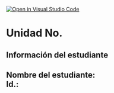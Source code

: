 [![Open in Visual Studio Code](https://classroom.github.com/assets/open-in-vscode-2e0aaae1b6195c2367325f4f02e2d04e9abb55f0b24a779b69b11b9e10269abc.svg)](https://classroom.github.com/online_ide?assignment_repo_id=18559859&assignment_repo_type=AssignmentRepo)
# Unidad No. 
## Información del estudiante  
Nombre del estudiante:  
Id.:
---


